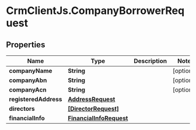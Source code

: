 # CrmClientJs.CompanyBorrowerRequest

## Properties

Name | Type | Description | Notes
------------ | ------------- | ------------- | -------------
**companyName** | **String** |  | [optional] 
**companyAbn** | **String** |  | [optional] 
**companyAcn** | **String** |  | [optional] 
**registeredAddress** | [**AddressRequest**](AddressRequest.md) |  | 
**directors** | [**[DirectorRequest]**](DirectorRequest.md) |  | 
**financialInfo** | [**FinancialInfoRequest**](FinancialInfoRequest.md) |  | 


